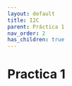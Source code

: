 ```yaml
---
layout: default
title: I2C
parent: Práctica 1
nav_order: 2
has_children: true
---
```


# Practica 1


